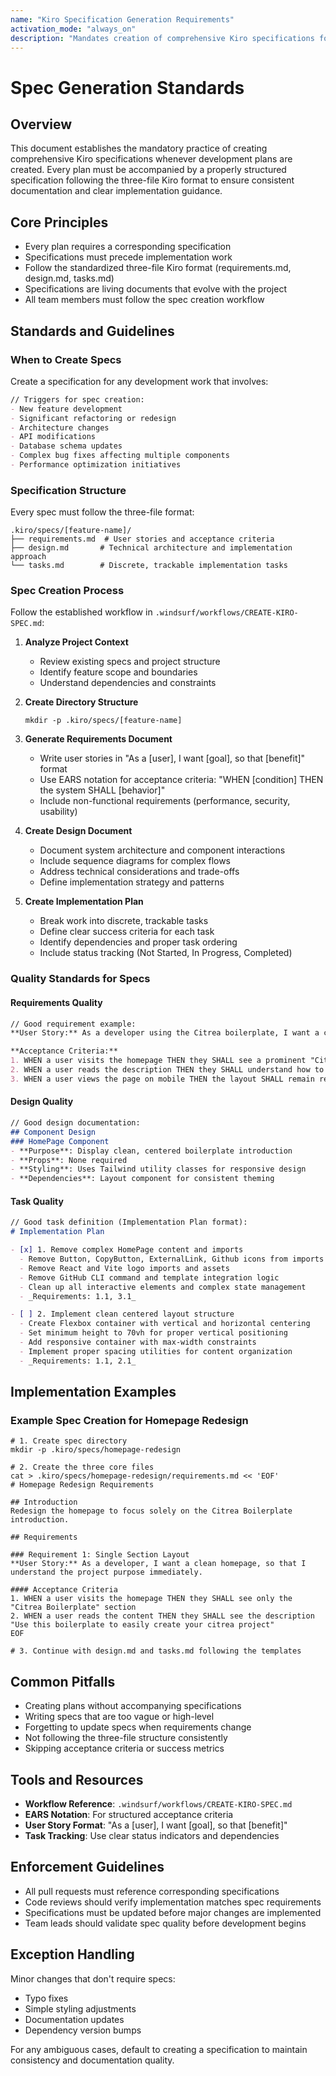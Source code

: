 ```yaml
---
name: "Kiro Specification Generation Requirements"
activation_mode: "always_on"
description: "Mandates creation of comprehensive Kiro specifications for all development plans following the three-file format"
---
```


# Spec Generation Standards

## Overview
This document establishes the mandatory practice of creating comprehensive Kiro specifications whenever development plans are created. Every plan must be accompanied by a properly structured specification following the three-file Kiro format to ensure consistent documentation and clear implementation guidance.

## Core Principles
- Every plan requires a corresponding specification
- Specifications must precede implementation work
- Follow the standardized three-file Kiro format (requirements.md, design.md, tasks.md)
- Specifications are living documents that evolve with the project
- All team members must follow the spec creation workflow

## Standards and Guidelines

### When to Create Specs
Create a specification for any development work that involves:

```markdown
// Triggers for spec creation:
- New feature development
- Significant refactoring or redesign
- Architecture changes
- API modifications
- Database schema updates
- Complex bug fixes affecting multiple components
- Performance optimization initiatives
```

### Specification Structure
Every spec must follow the three-file format:

```
.kiro/specs/[feature-name]/
├── requirements.md  # User stories and acceptance criteria
├── design.md       # Technical architecture and implementation approach
└── tasks.md        # Discrete, trackable implementation tasks
```

### Spec Creation Process
Follow the established workflow in `.windsurf/workflows/CREATE-KIRO-SPEC.md`:

1. **Analyze Project Context**
   - Review existing specs and project structure
   - Identify feature scope and boundaries
   - Understand dependencies and constraints

2. **Create Directory Structure**
   ```fish
   mkdir -p .kiro/specs/[feature-name]
   ```

3. **Generate Requirements Document**
   - Write user stories in "As a [user], I want [goal], so that [benefit]" format
   - Use EARS notation for acceptance criteria: "WHEN [condition] THEN the system SHALL [behavior]"
   - Include non-functional requirements (performance, security, usability)

4. **Create Design Document**
   - Document system architecture and component interactions
   - Include sequence diagrams for complex flows
   - Address technical considerations and trade-offs
   - Define implementation strategy and patterns

5. **Create Implementation Plan**
   - Break work into discrete, trackable tasks
   - Define clear success criteria for each task
   - Identify dependencies and proper task ordering
   - Include status tracking (Not Started, In Progress, Completed)

### Quality Standards for Specs

#### Requirements Quality
```markdown
// Good requirement example:
**User Story:** As a developer using the Citrea boilerplate, I want a clean homepage layout, so that I can quickly understand the project's purpose.

**Acceptance Criteria:**
1. WHEN a user visits the homepage THEN they SHALL see a prominent "Citrea Boilerplate" title
2. WHEN a user reads the description THEN they SHALL understand how to use the boilerplate
3. WHEN a user views the page on mobile THEN the layout SHALL remain responsive and readable
```

#### Design Quality
```markdown
// Good design documentation:
## Component Design
### HomePage Component
- **Purpose**: Display clean, centered boilerplate introduction
- **Props**: None required
- **Styling**: Uses Tailwind utility classes for responsive design
- **Dependencies**: Layout component for consistent theming
```

#### Task Quality
```markdown
// Good task definition (Implementation Plan format):
# Implementation Plan

- [x] 1. Remove complex HomePage content and imports
  - Remove Button, CopyButton, ExternalLink, Github icons from imports
  - Remove React and Vite logo imports and assets
  - Remove GitHub CLI command and template integration logic
  - Clean up all interactive elements and complex state management
  - _Requirements: 1.1, 3.1_

- [ ] 2. Implement clean centered layout structure
  - Create Flexbox container with vertical and horizontal centering
  - Set minimum height to 70vh for proper vertical positioning
  - Add responsive container with max-width constraints
  - Implement proper spacing utilities for content organization
  - _Requirements: 1.1, 2.1_
```

## Implementation Examples

### Example Spec Creation for Homepage Redesign
```fish
# 1. Create spec directory
mkdir -p .kiro/specs/homepage-redesign

# 2. Create the three core files
cat > .kiro/specs/homepage-redesign/requirements.md << 'EOF'
# Homepage Redesign Requirements

## Introduction
Redesign the homepage to focus solely on the Citrea Boilerplate introduction.

## Requirements

### Requirement 1: Single Section Layout
**User Story:** As a developer, I want a clean homepage, so that I understand the project purpose immediately.

#### Acceptance Criteria
1. WHEN a user visits the homepage THEN they SHALL see only the "Citrea Boilerplate" section
2. WHEN a user reads the content THEN they SHALL see the description "Use this boilerplate to easily create your citrea project"
EOF

# 3. Continue with design.md and tasks.md following the templates
```

## Common Pitfalls
- Creating plans without accompanying specifications
- Writing specs that are too vague or high-level
- Forgetting to update specs when requirements change
- Not following the three-file structure consistently
- Skipping acceptance criteria or success metrics

## Tools and Resources
- **Workflow Reference**: `.windsurf/workflows/CREATE-KIRO-SPEC.md`
- **EARS Notation**: For structured acceptance criteria
- **User Story Format**: "As a [user], I want [goal], so that [benefit]"
- **Task Tracking**: Use clear status indicators and dependencies

## Enforcement Guidelines
- All pull requests must reference corresponding specifications
- Code reviews should verify implementation matches spec requirements
- Specifications must be updated before major changes are implemented
- Team leads should validate spec quality before development begins

## Exception Handling
Minor changes that don't require specs:
- Typo fixes
- Simple styling adjustments
- Documentation updates
- Dependency version bumps

For any ambiguous cases, default to creating a specification to maintain consistency and documentation quality.
